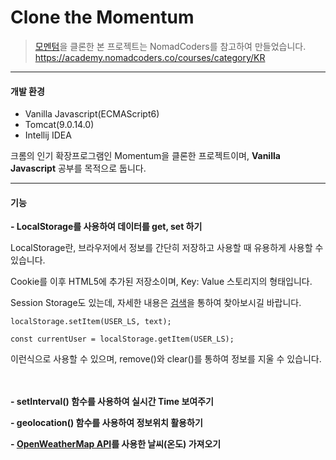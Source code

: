 # Clone the Momentum

> [모멘텀](https://momentumdash.com/)을 클론한 본 프로젝트는 NomadCoders를 참고하여 만들었습니다.
> https://academy.nomadcoders.co/courses/category/KR

---

#### 개발 환경
- Vanilla Javascript(ECMAScript6)
- Tomcat(9.0.14.0)
- Intellij IDEA

크롬의 인기 확장프로그램인 Momentum을 클론한 프로젝트이며, **Vanilla Javascript** 공부를 목적으로 둡니다.

---

#### 기능
**- LocalStorage를 사용하여 데이터를 get, set 하기**


LocalStorage란, 브라우저에서 정보를 간단히 저장하고 사용할 때 유용하게 사용할 수 있습니다.

Cookie를 이후 HTML5에 추가된 저장소이며, Key: Value 스토리지의 형태입니다.

Session Storage도 있는데, 자세한 내용은 [검색](https://www.google.com/search?rlz=1C1GCEU_koKR821KR821&ei=JSR-XJniBcuHoASniLvgDQ&q=local+storage+session+storage%EB%9E%80&oq=local+storage+session+storage%EB%9E%80&gs_l=psy-ab.3..35i39j0j0i22i30l8.870.1471..1619...0.0..0.190.647.0j4......0....1..gws-wiz.......0i71j35i304i39j0i13j0i13i30j0i13i5i30j0i8i13i30.nLvoaT3hrG8)을 통하여 찾아보시길 바랍니다.


```
localStorage.setItem(USER_LS, text);

const currentUser = localStorage.getItem(USER_LS);
```

이런식으로 사용할 수 있으며, remove()와 clear()를 통하여 정보를 지울 수 있습니다.
<br/><br/><br/>

**- setInterval() 함수를 사용하여 실시간 Time 보여주기**

**- geolocation() 함수를 사용하여 정보위치 활용하기**  

**- [OpenWeatherMap API](https://openweathermap.org/)를 사용한 날씨(온도) 가져오기**
